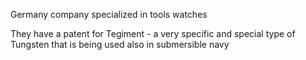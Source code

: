 Germany company specialized in tools watches

They have a patent for Tegiment - a very specific and special type of Tungsten that is being used also in submersible navy
